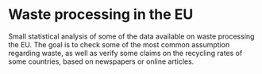 # Waste processing in the EU
Small statistical analysis of some of the data available on waste processing the EU.
The goal is to check some of the most common assumption regarding waste, as well as verify some claims on the recycling rates of some countries, based on newspapers or online articles.
